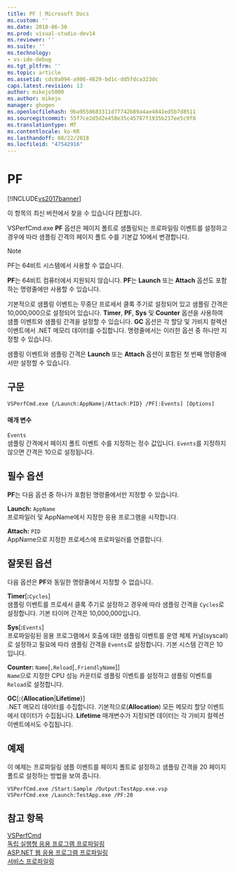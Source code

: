 ```yaml
---
title: PF | Microsoft Docs
ms.custom: ''
ms.date: 2018-06-30
ms.prod: visual-studio-dev14
ms.reviewer: ''
ms.suite: ''
ms.technology:
- vs-ide-debug
ms.tgt_pltfrm: ''
ms.topic: article
ms.assetid: cdc0a094-a986-4629-bd1c-dd5fdca323dc
caps.latest.revision: 13
author: mikejo5000
ms.author: mikejo
manager: ghogen
ms.openlocfilehash: 9ba9558683311d77742b89a4ae4841ed5b7d8511
ms.sourcegitcommit: 55f7ce2d5d2e458e35c45787f1935b237ee5c9f8
ms.translationtype: MT
ms.contentlocale: ko-KR
ms.lasthandoff: 08/22/2018
ms.locfileid: "47542916"
---
```

# <a name="pf"></a>PF
[!INCLUDE[vs2017banner](../includes/vs2017banner.md)]

이 항목의 최신 버전에서 찾을 수 있습니다 [PF](https://docs.microsoft.com/visualstudio/profiling/pf)합니다.  
  
VSPerfCmd.exe **PF** 옵션은 페이지 폴트로 샘플링되는 프로파일링 이벤트를 설정하고 경우에 따라 샘플링 간격의 페이지 폴트 수를 기본값 10에서 변경합니다.  
  
> [!NOTE]
>  PF는 64비트 시스템에서 사용할 수 없습니다.  
  
 **PF**는 64비트 컴퓨터에서 지원되지 않습니다. **PF**는 **Launch** 또는 **Attach** 옵션도 포함하는 명령줄에만 사용할 수 있습니다.  
  
 기본적으로 샘플링 이벤트는 무중단 프로세서 클록 주기로 설정되어 있고 샘플링 간격은 10,000,000으로 설정되어 있습니다. **Timer**, **PF**, **Sys** 및 **Counter** 옵션을 사용하여 샘플 이벤트와 샘플링 간격을 설정할 수 있습니다. **GC** 옵션은 각 할당 및 가비지 컬렉션 이벤트에서 .NET 메모리 데이터를 수집합니다. 명령줄에서는 이러한 옵션 중 하나만 지정할 수 있습니다.  
  
 샘플링 이벤트와 샘플링 간격은 **Launch** 또는 **Attach** 옵션이 포함된 첫 번째 명령줄에서만 설정할 수 있습니다.  
  
## <a name="syntax"></a>구문  
  
```  
VSPerfCmd.exe {/Launch:AppName|/Attach:PID} /PF[:Events] [Options]  
```  
  
#### <a name="parameters"></a>매개 변수  
 `Events`  
 샘플링 간격에서 페이지 폴트 이벤트 수를 지정하는 정수 값입니다. `Events`를 지정하지 않으면 간격은 10으로 설정됩니다.  
  
## <a name="required-options"></a>필수 옵션  
 **PF**는 다음 옵션 중 하나가 포함된 명령줄에서만 지정할 수 있습니다.  
  
 **Launch:** `AppName`  
 프로파일러 및 AppName에서 지정한 응용 프로그램을 시작합니다.  
  
 **Attach:** `PID`  
 AppName으로 지정한 프로세스에 프로파일러를 연결합니다.  
  
## <a name="invalid-options"></a>잘못된 옵션  
 다음 옵션은 **PF**와 동일한 명령줄에서 지정할 수 없습니다.  
  
 **Timer**[**:**`Cycles`]  
 샘플링 이벤트를 프로세서 클록 주기로 설정하고 경우에 따라 샘플링 간격을 `Cycles`로 설정합니다. 기본 타이머 간격은 10,000,000입니다.  
  
 **Sys**[**:**`Events`]  
 프로파일링된 응용 프로그램에서 호출에 대한 샘플링 이벤트를 운영 체제 커널(syscall)로 설정하고 필요에 따라 샘플링 간격을 `Events`로 설정합니다. 기본 시스템 간격은 10입니다.  
  
 **Counter:** `Name`[`,Reload`[`,FriendlyName`]]  
 `Name`으로 지정한 CPU 성능 카운터로 샘플링 이벤트를 설정하고 샘플링 이벤트를 `Reload`로 설정합니다.  
  
 **GC**[**:**{**Allocation**&#124;**Lifetime**}]  
 .NET 메모리 데이터를 수집합니다. 기본적으로(**Allocation**) 모든 메모리 할당 이벤트에서 데이터가 수집됩니다. **Lifetime** 매개변수가 지정되면 데이터는 각 가비지 컬렉션 이벤트에서도 수집됩니다.  
  
## <a name="example"></a>예제  
 이 예제는 프로파일링 샘플 이벤트를 페이지 폴트로 설정하고 샘플링 간격을 20 페이지 폴트로 설정하는 방법을 보여 줍니다.  
  
```  
VSPerfCmd.exe /Start:Sample /Output:TestApp.exe.vsp  
VSPerfCmd.exe /Launch:TestApp.exe /PF:20  
```  
  
## <a name="see-also"></a>참고 항목  
 [VSPerfCmd](../profiling/vsperfcmd.md)   
 [독립 실행형 응용 프로그램 프로파일링](../profiling/command-line-profiling-of-stand-alone-applications.md)   
 [ASP.NET 웹 응용 프로그램 프로파일링](../profiling/command-line-profiling-of-aspnet-web-applications.md)   
 [서비스 프로파일링](../profiling/command-line-profiling-of-services.md)



